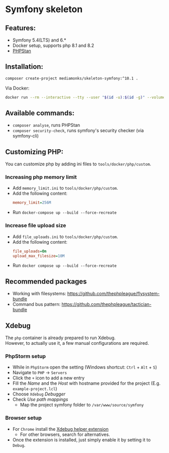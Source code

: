 # Symfony skeleton

## Features:
- Symfony 5.4(LTS) and 6.*
- Docker setup, supports php 8.1 and 8.2
- [PHPStan](https://phpstan.org/)

## Installation:
```bash
composer create-project mediamonks/skeleton-symfony:^10.1 .
```  
Via Docker:   
```bash
docker run --rm --interactive --tty --user "$(id -u):$(id -g)" --volume $PWD:/app --volume ~/.ssh:/root/.ssh composer create-project mediamonks/skeleton-symfony:^10.1 .
```

## Available commands:
- `composer analyse`, runs PHPStan
- `composer security-check`, runs symfony's security checker (via symfony-cli)

## Customizing PHP:  
You can customize php by adding ini files to `tools/docker/php/custom`.  

### Increasing php memory limit
- Add `memory_limit.ini` to `tools/docker/php/custom`.  
- Add the following content: 
  ```ini
  memory_limit=256M
  ```
- Run `docker-compose up --build --force-recreate`

### Increase file upload size
- Add `file_uploads.ini` to `tools/docker/php/custom`.
- Add the following content:   
  ```ini
  file_uploads=On
  upload_max_filesize=10M
  ```
- Run `docker compose up --build --force-recreate`

## Recommended packages
- Working with filesystems: https://github.com/thephpleague/flysystem-bundle
- Command bus pattern: https://github.com/thephpleague/tactician-bundle

## Xdebug
The `php` container is already prepared to run Xdebug.  
However, to actually use it, a few manual configurations are required.

### PhpStorm setup
- While in `PhpStorm` open the setting (Windows shortcut: `Ctrl` + `Alt` + `S`)
- Navigate to `PHP` -> `Servers`
- Click the `+` icon to add a new entry
- Fill the _Name_ and the _Host_ with hostname provided for the project (E.g. `example-project.lcl`)
- Choose `Xdebug` _Debugger_
- Check _Use path mappings_
    - Map the project symfony folder to `/var/www/source/symfony`

### Browser setup
- For `Chrome` install the [Xdebug helper extension](https://chrome.google.com/webstore/detail/xdebug-helper/eadndfjplgieldjbigjakmdgkmoaaaoc)
    - For other browsers, search for alternatives.
- Once the extension is installed, just simply enable it by setting it to `Debug`.
